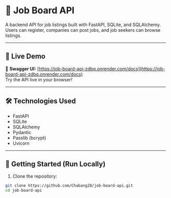 # 💼 Job Board API

A backend API for job listings built with FastAPI, SQLite, and SQLAlchemy.  
Users can register, companies can post jobs, and job seekers can browse listings.

---

## 🚀 Live Demo

📍 **Swagger UI:** [https://job-board-api-zdbq.onrender.com/docs](https://job-board-api-zdbq.onrender.com/docs)  
Try the API live in your browser!

---

## 🛠️ Technologies Used

- FastAPI
- SQLite
- SQLAlchemy
- Pydantic
- Passlib (bcrypt)
- Uvicorn

---

## 📌 Getting Started (Run Locally)

1. Clone the repository:

```bash
git clone https://github.com/Chabang28/job-board-api.git
cd job-board-api
